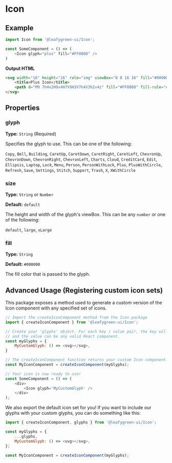 # Icon

## Example 
```js
import Icon from '@leafygreen-ui/Icon';

const SomeComponent = () => (
	<Icon glyph="plus" fill="#FF0000" />
)
```

**Output HTML**
```HTML 
<svg width="16" height="16" role="img" viewBox="0 0 16 16" fill="#000000" size="16">
	<title>Plus Icon</title>
	<path d="M9 7h4v2H9v4H7V9H3V7h4V3h2v4z" fill="#FF0000" fill-rule="evenodd"></path>
</svg>
```

## Properties

### glyph

**Type:** `String` (Required)

Specifies the glyph to use. This can be one of the following:

`Copy`, `Bell`, `Building`, `CaretUp`, `CaretDown`, `CaretRight`, `CaretLeft`, `ChevronUp`, `ChevronDown`, `ChevronRight`, `ChevronLeft`, `Charts`, `Cloud`, `CreditCard`, `Edit`, `Ellipsis`, `Laptop`, `Lock`, `Menu`, `Person`, `PersonWithLock`, `Plus`, `PlusWithCircle`, `Refresh`, `Save`, `Settings`, `Stitch`, `Support`, `Trash`, `X`, `XWithCircle`

### size 

**Type:** `String` or `Number`

**Default:** `default`

The height and width of the glyph's viewBox. This can be any `number` or one of the following:

`default`, `large`, `xLarge`

### fill 

**Type:** `String`

**Default:** `#000000`

The fill color that is passed to the glyph.
    
## Advanced Usage (Registering custom icon sets)

This package exposes a method used to generate a custom version of the Icon component with any specified set of icons.

```js
// Import the createIconComponent method from the Icon package
import { createIconComponent } from '@leafygreen-ui/Icon';

// Create your 'glyphs' object. For each key / value pair, the key will be the name of the icon,
// and the value can be any valid React component.
const myGlyphs = {
	MyCustomGlyph: () => <svg></svg>,
}

// The createIconComponent function returns your custom Icon component.
const MyIconComponent = createIconComponent(myGlyphs);

// Your icon is now ready to use!
const SomeComponent = () => (
	<div>
		<Icon glyph='MyCustomGlyph' />
	</div>
);
```

We also export the default icon set for you! If you want to include our glyphs with your custom glyphs, you can do something like this:

```js
import { createIconComponent, glyphs } from '@leafygreen-ui/Icon';

const myGlyphs = {
	...glyphs,
	MyCustomGlyph: () => <svg></svg>,
};

const MyIconComponent = createIconComponent(myGlyphs);
```
